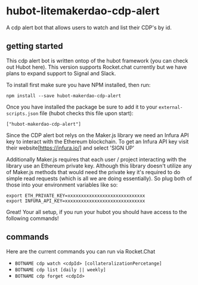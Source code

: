# hubot-litemakerdao-cdp-alert
A cdp alert bot that allows users to watch and list their CDP's by id.

## getting started
This cdp alert bot is written ontop of the hubot framework (you can check out Hubot here). This version supports Rocket.chat currently but we have plans to expand support to Signal and Slack.

To install first make sure you have NPM installed, then run:
```
npm install --save hubot-makerdao-cdp-alert
```
Once you have installed the package be sure to add it to your `external-scripts.json` file (hubot checks this file upon start):
```
["hubot-makerdao-cdp-alert"]
```

Since the CDP alert bot relys on the Maker.js library we need an Infura API key to interact with the Ethereum blockchain. To get an Infura API key visit their website[https://infura.io/] and select 'SIGN UP'  

Additionally Maker.js requires that each user / project interacting with the library use an Ethereum private key. Although this library doesn't utilize any of Maker.js methods that would need the private key it's required to do simple read requests (which is all we are doing essentially). So plug both of those into your environment variables like so:
```
export ETH_PRIVATE_KEY=xxxxxxxxxxxxxxxxxxxxxxxxxxxxx
export INFURA_API_KEY=xxxxxxxxxxxxxxxxxxxxxxxxxxxxxx
```

Great! Your all setup, if you run your hubot you should have access to the following commands!

## commands
Here are the current commands you can run via Rocket.Chat
- `BOTNAME cdp watch <cdpId> [collateralizationPercetange]`
- `BOTNAME cdp list [daily || weekly]`
- `BOTNAME cdp forget <cdpId>`
